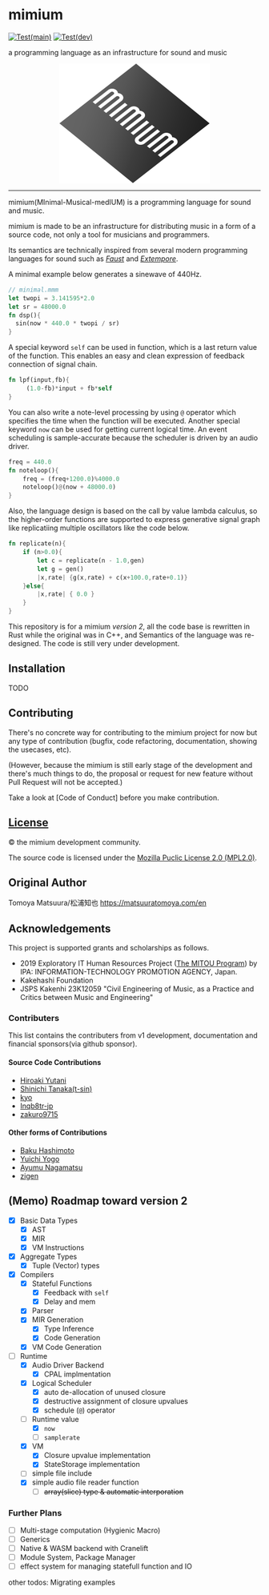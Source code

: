 # mimium 

[![Test(main)](https://github.com/tomoyanonymous/mimium-rs/actions/workflows/ci.yaml/badge.svg?branch=main)](https://github.com/tomoyanonymous/mimium-rs/actions/workflows/ci.yaml) [![Test(dev)](https://github.com/tomoyanonymous/mimium-rs/actions/workflows/ci.yaml/badge.svg?branch=dev)](https://github.com/tomoyanonymous/mimium-rs/actions/workflows/ci.yaml)

a programming language as an infrastructure for sound and music

<p align="center" style="display:flex; justify-content:center;">
<img src = "mimium_logo_slant.svg" width="300" alt="An icon of the mimium. The word “mimium” is written in small caps, white letters at an angle on a gray diamond-shaped background with a gradient. The vertical bars of the letters are evenly spaced, making it look like a pedestrian crossing." />
</p>

---

mimium(MInimal-Musical-medIUM) is a programming language for sound and music.

mimium is made to be an infrastructure for distributing music in a form of a source code, not only a tool for musicians and programmers.

Its semantics are technically inspired from several modern programming languages for sound such as *[Faust](https://faust.grame.fr)* and *[Extempore](https://extemporelang.github.io/)*.

A minimal example below generates a sinewave of 440Hz.

```rust
// minimal.mmm
let twopi = 3.141595*2.0
let sr = 48000.0
fn dsp(){
  sin(now * 440.0 * twopi / sr)
}
```

A special keyword `self` can be used in function, which is a last return value of the function.
This enables an easy and clean expression of feedback connection of signal chain.

```rust
fn lpf(input,fb){    
     (1.0-fb)*input + fb*self
}
```

You can also write a note-level processing by using `@` operator which specifies the time when the function will be executed. Another special keyword `now` can be used for getting current logical time.
An event scheduling is sample-accurate because the scheduler is driven by an audio driver.

```rust
freq = 440.0
fn noteloop(){
    freq = (freq+1200.0)%4000.0
    noteloop()@(now + 48000.0)
}
```

Also, the language design is based on the call by value lambda calculus, so the higher-order functions are supported to express generative signal graph like replicatiing multiple oscillators like the code below.

```rust
fn replicate(n){
    if (n>0.0){
        let c = replicate(n - 1.0,gen)
        let g = gen()
        |x,rate| {g(x,rate) + c(x+100.0,rate+0.1)}
    }else{
        |x,rate| { 0.0 }
    }
}
```

This repository is for a mimium *version 2*, all the code base is rewritten in Rust while the original was in C++, and Semantics of the language was re-designed. The code is still very under development.

## Installation

TODO

## Contributing

There's no concrete way for contributing to the mimium project for now but any type of contribution (bugfix, code refactoring, documentation, showing the usecases, etc).

(However, because the mimium is still early stage of the development and there's much things to do, the proposal or request for new feature without Pull Request will not be accepted.)

Take a look at [Code of Conduct] before you make contribution.

## [License](LICENSE)

©️ the mimium development community.

The source code is licensed under the [Mozilla Puclic License 2.0 (MPL2.0)](LICENSE).

## Original Author

Tomoya Matsuura/松浦知也 <https://matsuuratomoya.com/en>

## Acknowledgements

This project is supported grants and scholarships as follows.

- 2019 Exploratory IT Human Resources Project ([The MITOU Program](https://www.ipa.go.jp/jinzai/mitou/portal_index.html)) by IPA: INFORMATION-TECHNOLOGY PROMOTION AGENCY, Japan.
- Kakehashi Foundation
- JSPS Kakenhi 23K12059 "Civil Engineering of Music, as a Practice and Critics between Music and Engineering"

### Contributers

This list contains the contributers from v1 development, documentation and financial sponsors(via github sponsor).

#### Source Code Contributions

- [Hiroaki Yutani](https://github.com/yutannihilation)
- [Shinichi Tanaka(t-sin)](https://github.com/t-sin)
- [kyo](https://github.com/syougikakugenn)
- [Inqb8tr-jp](https://github.com/Inqb8tr-jp)
- [zakuro9715](https://github.com/zakuro9715)

#### Other forms of Contributions

- [Baku Hashimoto](https://baku89.com)
- [Yuichi Yogo](https://github.com/yuichkun)
- [Ayumu Nagamatsu](http://ayumu-nagamatsu.com/)
- [zigen](https://horol.org/)


## (Memo) Roadmap toward version 2

- [x] Basic Data Types
  - [x] AST
  - [x] MIR
  - [x] VM Instructions
- [x] Aggregate Types
  - [x] Tuple (Vector) types
- [x] Compilers
  - [x] Stateful Functions
    - [x] Feedback with `self`
    - [x] Delay and mem
  - [x] Parser
  - [x] MIR Generation
    - [x] Type Inference
    - [x] Code Generation
  - [x] VM Code Generation 
- [ ] Runtime
  - [x] Audio Driver Backend
    - [x] CPAL implmentation
  - [x] Logical Scheduler
    - [x] auto de-allocation of unused closure
    - [x] destructive assignment of closure upvalues
    - [x] schedule (`@`) operator
  - [ ] Runtime value
    - [x] `now`
    - [ ] `samplerate`
  - [x] VM
    - [x] Closure upvalue implementation
    - [x] StateStorage implementation
  - [ ] simple file include
  - [x] simple audio file reader function
    - [ ] ~~array(slice) type & automatic interporation~~

### Further Plans

- [ ] Multi-stage computation (Hygienic Macro)
- [ ] Generics
- [ ] Native & WASM backend with Cranelift
- [ ] Module System, Package Manager
- [ ] effect system for managing statefull function and IO

other todos: Migrating examples